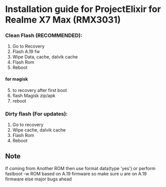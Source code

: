 # Installation guide for ProjectElixir for Realme X7 Max (RMX3031)

### Clean Flash (RECOMMENDED):
1. Go to Recovery
2. Flash A.19 fw
3. Wipe Data, cache, dalvik cache
4. Flash Rom
5. Reboot

#### for magisk
5. to recovery after first boot
6. flash Magisk zip/apk
7. reboot

### Dirty flash (For updates):
1. Go to recovery
2. Wipe cache, dalvik cache
3. Flash Rom
4. Reboot

## Note
If coming from Another ROM then use format data(type 'yes') or perform fastboot -w
ROM based on A.19 firmware so make sure u are on A.19 firmware else major bugs ahead
